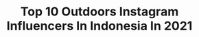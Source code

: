 ---
title: Top 10 Outdoors Instagram Influencers In Indonesia In 2021
description: >-
  Find top outdoors Instagram influencers in Indonesia in 2021. Most popular hashtags: #outdoors #ootdfashion #adventure #travelphotography.
platform: Instagram
hits: 212
text_top: Analyze the most popular Instagram profiles on inBeat.
text_bottom: Our search engine has 212 Instagram influencers like this in Indonesia for you to connect with.
profiles:
  - username: "ninda_felina"
    fullname: >-
      Ninda Felina D.y
    bio: >-
      Born & Raised OUTDOORS Earth Warrior 🌍🌿 // @sosforests Part of @soleswims 👙// #solemates For Inquiries : Renggo +62818122681 📍Jakarta, Indonesia
    location: "Indonesia"
    followers: 19973
    engagement: 272
    commentsToLikes: 0.017715
    id: ck5q0e5fz5kac0i1114a2ribr
    verified: true
    hashtags: "#divingpassport, #aloridullikeearth, #aloridulroadtripping, #westjava"
  - username: "badakkekar"
    fullname: >-
      Muhammad Aristianto
    bio: >-
      Wirant - Travel Photographer Adventure | Travel | Outdoors 📧 badakkekarwork@gmail.com For Order My Presets, ⤵️
    location: "Indonesia"
    followers: 5161
    engagement: 1361
    commentsToLikes: 0.256714
    id: ck0u689ay17kh0i19wcu9v05b
    verified: false
    hashtags: "#urbanrepublicid, #explorekebumen, #garminindonesia, #weroameastjava"
  - username: "folkindonesia"
    fullname: >-
      FOLK INDONESIA
    bio: >-
      We live on such a beautiful planet! Get outdoors, explore & share your photos with us using #livefolkindonesia - Collabs: info.folkindonesia@gmail.com
    location: "Indonesia"
    followers: 555989
    engagement: 220
    commentsToLikes: 0.008698
    id: ck138gh5eg46d0i19b2jnm65y
    verified: false
    hashtags: "#komunitasinaja, #jagajarak, #thoughtfulindonesia, #banggabuatanindonesia"
  - username: "_nikadekdwi"
    fullname: >-
      Ni Kadek Dwi Putry Iriantika
    bio: >-
      ARIES♈ ✈️ Part of @vrmanagement_ 🅵🅰🆂🅷🅸🅾🅽 // 🅾🅾🆃🅳 📍MKQ
    location: "Indonesia"
    followers: 6351
    engagement: 1909
    commentsToLikes: 0.325711
    id: ckf5uie1wl1jx0j23h0uuypyt
    verified: false
    hashtags: "#likeforlikes, #likeforfollow, #like4likes, #foll"
  - username: "dwbrs"
    fullname: >-
      Dewi Ayuni Barus
    bio: >-
      📚writing is a part of process adult Founder of @hennadwbrs and @dwbrstuff . PP, Endorse, Catalog, Even : DM 🌼 Part of @aandrproject
    location: "Indonesia"
    followers: 12482
    engagement: 744
    commentsToLikes: 0.053491
    id: ck9whxm8fzxxb0j78234zoqpu
    verified: false
    hashtags: "#sumutadventure, #dirumahaja, #hijabers, #outfittravel"
  - username: "ramagilangra"
    fullname: >-
      K O H👑
    bio: >-
      🇮🇩 Indonesia ▪️Est. 2000 || focus on making good future || ▪️Javanese ▪️Photography || Travel || Lifestyle 🔸Random feed🔸 ___________ 🏞️🏕️🏖️⛱️
    location: "Indonesia"
    followers: 8452
    engagement: 1838
    commentsToLikes: 0.078935
    id: ck9wi80qs14ls0j78c6ygrljy
    verified: false
    hashtags: "#explorepemalang, #explorepage, #ootdfashion, #permatauaa"
  - username: "anindya2"
    fullname: >-
      Anindya Indira P | Indonesia
    bio: >-
      ♾ Travel enthusiasm • Find me anywhere ♾ Beauty might be dangerous, but intelligence is lethal ♾ 📍: Lombok 🇮🇩
    location: "Indonesia"
    followers: 10291
    engagement: 1117
    commentsToLikes: 0.015704
    id: ck5q5u6nsuluf0i11lgwg4xfx
    verified: false
    hashtags: "#traveling, #exploregram, #exploration, #adventure"
  - username: "hallo.arafiita89"
    fullname: >-
      GEMINI♊
    bio: >-
      _ Allah swt💜 _ Real account!!! _ 16 Juni 2003 _ Follow my second accounts @arafita89_2nd _ Purwodadi, Grobogan
    location: "Indonesia"
    followers: 64567
    engagement: 610
    commentsToLikes: 0.006279
    id: ck14i4koadm5h0i195z19kc95
    verified: false
    hashtags: "#purwodadi, #selebriti, #instagood, #cewekcantikindonesia"
  - username: "_kopites_man"
    fullname: >-
      Iman
    bio: >-
      Phonephotography 📱 OPPO A9 Bandung - Purwakarta Indonesia Random Tone Random feeds Lightroom - Snapseed You'll Never Walk Alone
    location: "Indonesia"
    followers: 14195
    engagement: 1006
    commentsToLikes: 0.185373
    id: ck5cbezkifal00i11qhyce43r
    verified: false
    hashtags: "#instasunda, #landscape, #stayandwander, #travelphotography"
  - username: "vantoffel"
    fullname: >-
      I.R.F.A.N.
    bio: >-
      🎓 Bachelor of Industrial Engineering ⠀⠀💪 Gym & Traveling Addict ⠀⠀⠀ ⠀🔷 Blue Man🔹 ⠀⠀⠀ ⠀🎤 Movie & Music Holic ⠀⠀ 🏠 GRS-SUB 📌 Unfollow = BLOCK
    location: "Indonesia"
    followers: 11767
    engagement: 384
    commentsToLikes: 0.069032
    id: ckapausobxjwr0i780drsqr5k
    verified: false
    hashtags: "#nightlife, #fresh, #picoftheday, #bluesky"
---
